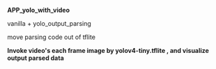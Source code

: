 **APP_yolo_with_video**

vanilla + yolo_output_parsing

move parsing code out of tflite

**Invoke video's each frame image by yolov4-tiny.tflite , and visualize output parsed data** 
